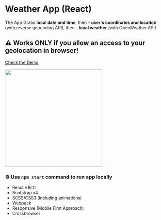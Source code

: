 # Weather App (React)

The App Grabs <strong>local date and time</strong>, then - <strong>user's coordinates and location</strong> (with reverse geocoding API), then - <strong>local weather</strong> (with OpenWeather API)

## ⚠ Works ONLY if you allow an access to your geolocation in browser!

<a href="https://eisenpar.com/weather-app-react/" target="_blank">Check the Demo</a>

<img src="https://eisenpar.com/weather-app/sample.jpg" width="320" />

### ⚙️ Use `npm start` command to run app locally

- React v16.11
- Bootstrap v4
- SCSS/CSS3 (including animations)
- Webpack
- Responsive (Mobile First Approach)
- Crossbrowser

